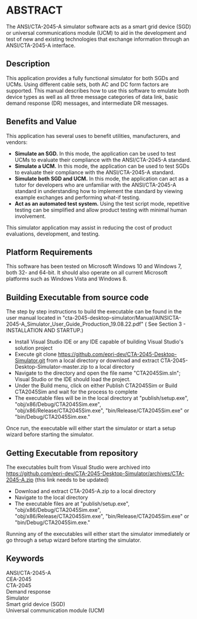 # ABSTRACT
The ANSI/CTA-2045-A simulator software acts as a smart grid device (SGD) or universal communications module (UCM) to aid in the development and test of new and existing technologies that exchange information through an ANSI/CTA-2045-A interface. 

## Description
This application provides a fully functional simulator for both SGDs and UCMs. Using different cable sets, both AC and DC form factors are supported. This manual describes how to use this software to emulate both device types as well as all three message categories of data link, basic demand response (DR) messages, and intermediate DR messages.

## Benefits and Value
This application has several uses to benefit utilities, manufacturers, and vendors:
* **Simulate an SGD.** In this mode, the application can be used to test UCMs to evaluate their compliance with the ANSI/CTA-2045-A standard.
* **Simulate a UCM.** In this mode, the application can be used to test SGDs to evaluate their compliance with the ANSI/CTA-2045-A standard.
* **Simulate both SGD and UCM.** In this mode, the application can act as a tutor for developers who are unfamiliar with the ANSI/CTA-2045-A standard in understanding how to implement the standard by viewing example exchanges and performing what-if testing.
* **Act as an automated test system.** Using the test script mode, repetitive testing can be simplified and allow product testing with minimal human involvement.

This simulator application may assist in reducing the cost of product evaluations, development, and testing.

## Platform Requirements
This software has been tested on Microsoft Windows 10 and Windows 7, both 32- and 64-bit. It should also operate on all current Microsoft platforms such as Windows Vista and Windows 8.

## Building Executable from source code
The step by step instructions to build the executable can be found in the user manual located in "cta-2045-desktop-simulator/Manual/AINSICTA-2045-A_Simulator_User_Guide_Production_19.08.22.pdf" ( See Section 3 - INSTALLATION AND STARTUP.)
* Install Visual Studio IDE or any IDE capable of building Visual Studio's solution project
* Execute git clone https://github.com/epri-dev/CTA-2045-Desktop-Simulator.git from a local directory or download and extract CTA-2045-Desktop-Simulator-master.zip to a local directory
* Navigate to the directory and open the file name "CTA2045Sim.sln"; Visual Studio or the IDE should load the project.
* Under the Build menu, click on either Publish CTA2045Sim or Build CTA2045Sim and wait for the process to complete
* The executable files will be in the local directory at "publish/setup.exe", "obj/x86/Debug/CTA2045Sim.exe", "obj/x86/Release/CTA2045Sim.exe", "bin/Release/CTA2045Sim.exe" or "bin/Debug/CTA2045Sim.exe."

Once run, the executable will either start the simulator or start a setup wizard before starting the simulator.

## Getting Executable from repository
The executables built from Visual Studio were archived into https://github.com/epri-dev/CTA-2045-Desktop-Simulator/archives/CTA-2045-A.zip (this link needs to be updated)
* Download and extract CTA-2045-A.zip to a local directory
* Navigate to the local directory
* The executable files are at "publish/setup.exe", "obj/x86/Debug/CTA2045Sim.exe", "obj/x86/Release/CTA2045Sim.exe", "bin/Release/CTA2045Sim.exe" or "bin/Debug/CTA2045Sim.exe."

Running any of the executables will either start the simulator immediately or go through a setup wizard before starting the simulator.

## Keywords
ANSI/CTA-2045-A  
CEA-2045  
CTA-2045  
Demand response  
Simulator  
Smart grid device (SGD)  
Universal communication module (UCM)  
